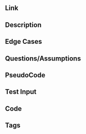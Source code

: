 ## Link



## Description



## Edge Cases



## Questions/Assumptions



## PseudoCode



## Test Input



## Code



## Tags















